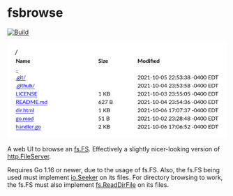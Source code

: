# fsbrowse
[![Build](https://github.com/thatoddmailbox/fsbrowse/actions/workflows/build.yml/badge.svg)](https://github.com/thatoddmailbox/fsbrowse/actions/workflows/build.yml)

![Screenshot](./fsbrowse.png)

A web UI to browse an [fs.FS](https://pkg.go.dev/io/fs#FS). Effectively a slightly nicer-looking version of [http.FileServer](https://pkg.go.dev/net/http#FileServer).

Requires Go 1.16 or newer, due to the usage of fs.FS. Also, the fs.FS being used must implement [io.Seeker](https://pkg.go.dev/io#Seeker) on its files. For directory browsing to work, the fs.FS must also implement [fs.ReadDirFile](https://pkg.go.dev/io/fs#ReadDirFile) on its files.